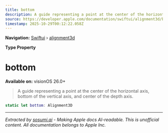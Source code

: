 ```yaml
---
title: bottom
description: A guide representing a point at the center of the horizontal axis, bottom of the vertical axis, and center of the depth axis.
source: https://developer.apple.com/documentation/swiftui/alignment3d/bottom
timestamp: 2025-10-29T00:12:22.058Z
---
```


**Navigation:** [Swiftui](/documentation/swiftui) › [alignment3d](/documentation/swiftui/alignment3d)

**Type Property**

# bottom

**Available on:** visionOS 26.0+

> A guide representing a point at the center of the horizontal axis, bottom of the vertical axis, and center of the depth axis.

```swift
static let bottom: Alignment3D
```

---

*Extracted by [sosumi.ai](https://sosumi.ai) - Making Apple docs AI-readable.*
*This is unofficial content. All documentation belongs to Apple Inc.*
